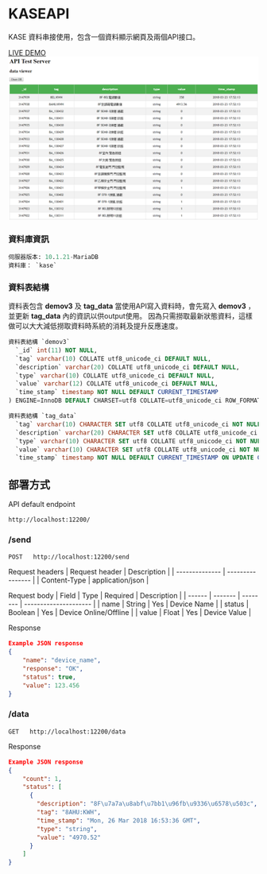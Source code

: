 # KASEAPI

KASE 資料串接使用，包含一個資料顯示網頁及兩個API接口。

[LIVE DEMO][demo_link]
![Dashboard][screenshot]

### 資料庫資訊

```sql
伺服器版本: 10.1.21-MariaDB
資料庫： `kase`
```

### 資料表結構

資料表包含 **demov3** 及 **tag_data**
當使用API寫入資料時，會先寫入 **demov3** ，並更新 **tag_data** 內的資訊以供output使用。
因為只需撈取最新狀態資料，這樣做可以大大減低撈取資料時系統的消耗及提升反應速度。

```sql
資料表結構 `demov3`
  `_id` int(11) NOT NULL,
  `tag` varchar(10) COLLATE utf8_unicode_ci DEFAULT NULL,
  `description` varchar(20) COLLATE utf8_unicode_ci DEFAULT NULL,
  `type` varchar(10) COLLATE utf8_unicode_ci DEFAULT NULL,
  `value` varchar(12) COLLATE utf8_unicode_ci DEFAULT NULL,
  `time_stamp` timestamp NOT NULL DEFAULT CURRENT_TIMESTAMP
) ENGINE=InnoDB DEFAULT CHARSET=utf8 COLLATE=utf8_unicode_ci ROW_FORMAT=COMPACT;
```

```sql
資料表結構 `tag_data`
  `tag` varchar(10) CHARACTER SET utf8 COLLATE utf8_unicode_ci NOT NULL,
  `description` varchar(20) CHARACTER SET utf8 COLLATE utf8_unicode_ci NOT NULL,
  `type` varchar(10) CHARACTER SET utf8 COLLATE utf8_unicode_ci NOT NULL,
  `value` varchar(10) CHARACTER SET utf8 COLLATE utf8_unicode_ci NOT NULL,
  `time_stamp` timestamp NOT NULL DEFAULT CURRENT_TIMESTAMP ON UPDATE CURRENT_TIMESTAMP
```

## 部署方式

API default endpoint

```
http://localhost:12200/
```

### /send
```
POST   http://localhost:12200/send
```
Request headers
| Request header | Description      |
| -------------- | ---------------- |
| Content-Type   | application/json |

Request body
| Field  | Type    | Required | Description           |
| ------ | ------- | -------- | --------------------- |
| name   | String  | Yes      | Device Name           |
| status | Boolean | Yes      | Device Online/Offline |
| value  | Float   | Yes      | Device Value          |

Response
```JSON
Example JSON response
{
    "name": "device_name",
    "response": "OK",
    "status": true,
    "value": 123.456
} 
```

### /data
```
GET   http://localhost:12200/data
```
Response
```JSON
Example JSON response
{
    "count": 1,
    "status": [
      {
        "description": "8F\u7a7a\u8abf\u7bb1\u96fb\u9336\u6578\u503c", 
        "tag": "8AHU:KWH", 
        "time_stamp": "Mon, 26 Mar 2018 16:53:36 GMT", 
        "type": "string", 
        "value": "4970.52"
      }
    ]
} 
```



[demo_link]:http://997052ba.ap.ngrok.io "LIVE DEMO"
[screenshot]:https://raw.githubusercontent.com/mkbs1419/KASEAPI/master/pic/175229.png "資料檢視器"